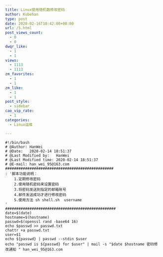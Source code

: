 ```yaml
---
title: Linux使用随机数修改密码
author: Kubehan
type: post
date: 2020-02-16T10:42:00+08:00
url: /5.html
post_views_count:
  - 0
  - 0
dwqr_like:
  - 1
  - 1
views:
  - 1113
  - 1113
zm_favorites:
  - 1
  - 1
zm_like:
  - 1
  - 1
post_style:
  - sidebar
cao_vip_rate:
  - 1
categories:
  - Linux运维

---
```

<!-- wp:code -->

<pre class="wp-block-code"><code>#!/bin/bash
# @Author: HanWei
# @Date:   2020-02-14 18:51:37
# @Last Modified by:   HanWei
# @Last Modified time: 2020-02-14 18:51:37
# @E-mail: han_wei_95@163.com
#################################################
: '脚本功能说明：
    1.定期修改密码
    2.使用随机密码来设置密码
    3.将密码发送到指定的邮箱账号
    4.邮件发送成功才进行修改密码
    5.使用方法 sh shell.sh  username
'
##################################################  
date=$(date)
hostname=$(hostname)
passwd=$(openssl rand -base64 16)
echo $passwd >> passwd.txt
chattr +a passwd.txt
user=$1
echo ${passwd} | passwd --stdin $user
echo "passwd is ${passwd} for $user" | mail -s "$date $hostname 密码修改通知 " han_wei_95@163.com</code></pre>

<!-- /wp:code -->
